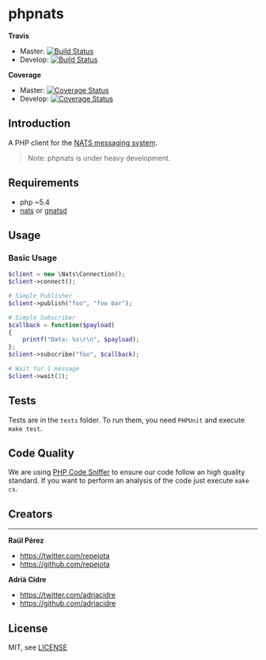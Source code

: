phpnats
=======

**Travis**

* Master: [![Build Status](https://travis-ci.org/repejota/phpnats.png?branch=master)](https://travis-ci.org/repejota/phpnats)
* Develop: [![Build Status](https://travis-ci.org/repejota/phpnats.png?branch=develop)](https://travis-ci.org/repejota/phpnats)

**Coverage**

* Master: [![Coverage Status](https://coveralls.io/repos/repejota/phpnats/badge.svg?branch=master)](https://coveralls.io/r/repejota/phpnats?branch=master)
* Develop: [![Coverage Status](https://coveralls.io/repos/repejota/phpnats/badge.svg?branch=develop)](https://coveralls.io/r/repejota/phpnats?branch=develop)

Introduction
------------

A PHP client for the [NATS messaging system](https://nats.io).

>  Note: phpnats is under heavy development.

Requirements
------------

* php ~5.4
* [nats](https://github.com/derekcollison/nats) or [gnatsd](https://github.com/apcera/gnatsd)


Usage
-----

### Basic Usage

```php
$client = new \Nats\Connection();
$client->connect();

# Simple Publisher
$client->publish("foo", "foo bar");

# Simple Subscriber
$callback = function($payload)
{
    printf("Data: %s\r\n", $payload);
};
$client->subscribe("foo", $callback);

# Wait for 1 message
$client->wait(1);
```

Tests
-----

Tests are in the `tests` folder.
To run them, you need `PHPUnit` and execute `make test`.

Code Quality
------------

We are using [PHP Code Sniffer](http://pear.php.net/package/PHP_CodeSniffer/docs)
to ensure our code follow an high quality standard. If you want to perform
an analysis of the code just execute `make cs`.


## Creators
-----------

**Raül Pérez**

- <https://twitter.com/repejota>
- <https://github.com/repejota>

**Adrià Cidre**

- <https://twitter.com/adriacidre>
- <https://github.com/adriacidre>


License
-------

MIT, see [LICENSE](LICENSE)
